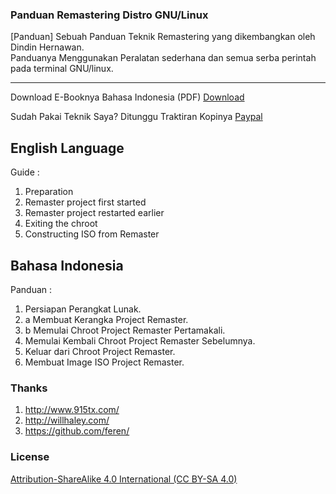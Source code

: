 <h3>Panduan Remastering Distro GNU/Linux</h3>
[Panduan] Sebuah Panduan Teknik Remastering yang dikembangkan oleh Dindin Hernawan.<br>
Panduanya Menggunakan Peralatan sederhana dan semua serba perintah pada terminal GNU/linux.
<hr>
<p>Download E-Booknya Bahasa Indonesia (PDF) <a href='https://repository.xentaos.org/e-book/E-Book%20Panduan%20Remastering%20Dasar%20Edisi%20Public.pdf' alt='Download'>Download</a></p>
<p>Sudah Pakai Teknik Saya? Ditunggu Traktiran Kopinya <a href='https://www.paypal.me/dindinG41TR3' alt='paypal'>Paypal</a></p>
<h2>English  Language</h2>
<a>Guide :</a>
<ol>
   <li> Preparation</li>
   <li> Remaster project first started</li>
   <li> Remaster project restarted earlier</li>
   <li> Exiting the chroot</li>
   <li> Constructing ISO from Remaster</li>
</ol> 
<h2>Bahasa Indonesia</h2>
<a>Panduan :</a>
<ol>
   <li>  Persiapan Perangkat Lunak.</li>
   <li>a Membuat Kerangka Project Remaster.</li>
   <li>b Memulai Chroot Project Remaster Pertamakali.</li>
   <li>  Memulai Kembali Chroot Project Remaster Sebelumnya.</li>
   <li>  Keluar dari Chroot Project Remaster.</li>
   <li>  Membuat Image ISO Project Remaster.</li>
</ol>
<h3>Thanks</h3>
<ol>
   <li><a href='http://www.915tx.com/remaster/' alt='Pustaka'>http://www.915tx.com/</a></li>
   <li><a href='http://willhaley.com/blog/create-a-custom-debian-stretch-live-environment-ubuntu-17-zesty' alt='Pustaka'>http://willhaley.com/</a></li>
   <li><a href='https://github.com/feren/LiveCDCustomisationScripts' alt='Pustaka'>https://github.com/feren/</a></li>
</ol>
<h3>License</h3>
<a href='https://creativecommons.org/licenses/by-sa/4.0/ alt='cc-by-sa'>Attribution-ShareAlike 4.0 International  (CC BY-SA 4.0) </a>
